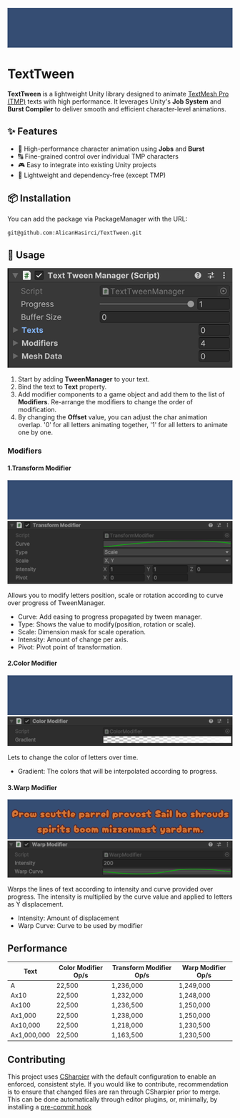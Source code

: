 ![](EditorResources/text_tween.gif)

# TextTween

**TextTween** is a lightweight Unity library designed to animate [TextMesh Pro (TMP)](https://docs.unity3d.com/Packages/com.unity.textmeshpro@latest) texts with high performance. It leverages Unity's **Job System** and **Burst Compiler** to deliver smooth and efficient character-level animations.

## ✨ Features

- 🚀 High-performance character animation using **Jobs** and **Burst**
- 🔠 Fine-grained control over individual TMP characters
- 🎮 Easy to integrate into existing Unity projects
- 🧩 Lightweight and dependency-free (except TMP)

## 📦 Installation

You can add the package via PackageManager with the URL:
   ```
   git@github.com:AlicanHasirci/TextTween.git
   ```

## 🚀 Usage

![](EditorResources/image_00.png)

1. Start by adding **TweenManager** to your text.
2. Bind the text to **Text** property.
3. Add modifier components to a game object and add them to the list of **Modifiers**. Re-arrange the modifiers to change the order of modification.
4. By changing the **Offset** value, you can adjust the char animation overlap. '0' for all letters animating together, '1' for all letters to animate one by one. 

### Modifiers

#### 1.Transform Modifier
![](EditorResources/transform.gif)
![](EditorResources/transform_ss.png)

Allows you to modify letters position, scale or rotation according to curve over progress of TweenManager.

- Curve: Add easing to progress propagated by tween manager.
- Type: Shows the value to modify(position, rotation or scale).
- Scale: Dimension mask for scale operation.
- Intensity: Amount of change per axis.
- Pivot: Pivot point of transformation.

#### 2.Color Modifier
![](EditorResources/color.gif)
![](EditorResources/color_ss.png)

Lets to change the color of letters over time.

- Gradient: The colors that will be interpolated according to progress.

#### 3.Warp Modifier
![](EditorResources/warp.gif)
![](EditorResources/warp_ss.png)

Warps the lines of text according to intensity and curve provided over progress. The intensity is multiplied by the curve value and applied to letters as Y displacement.

- Intensity: Amount of displacement
- Warp Curve: Curve to be used by modifier

## Performance

| Text | Color Modifier Op/s | Transform Modifier Op/s | Warp Modifier Op/s |
| ---- | ------------------- | ----------------------- | ------------------ |
| A | 22,500 | 1,236,000 | 1,249,000 |
| Ax10 | 22,500 | 1,232,000 | 1,248,000 |
| Ax100 | 22,500 | 1,236,500 | 1,250,000 |
| Ax1,000 | 22,500 | 1,238,000 | 1,250,000 |
| Ax10,000 | 22,500 | 1,218,000 | 1,230,500 |
| Ax1,000,000 | 22,500 | 1,163,500 | 1,230,500 |

## Contributing

This project uses [CSharpier](https://csharpier.com/) with the default configuration to enable an enforced, consistent style. If you would like to contribute, recommendation is to ensure that changed files are ran through CSharpier prior to merge. This can be done automatically through editor plugins, or, minimally, by installing a [pre-commit hook](https://pre-commit.com/#3-install-the-git-hook-scripts)